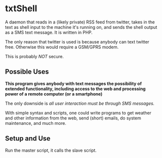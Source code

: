 txtShell
======

A daemon that reads in a (likely private) RSS feed from twitter, takes in the text as shell input to the machine it's running on, and sends the shell output as a SMS text message. It is written in PHP.

The only reason that twitter is used is because anybody can text twitter free. Otherwise this would require a GSM/GPRS modem. 

This is probably *NOT* secure.

Possible Uses
----

**This program gives anybody with text messages the possibility of extended functionality, including access to the web and processing power of a remote computer (or a smartphone)**

The only downside is *all user interaction must be through SMS messages.* 

With simple syntax and scripts, one could write programs to get weather and other information from the web, send (short) emails, do system maintenance, and much more. 

Setup and Use
----

Run the master script, it calls the slave script.
